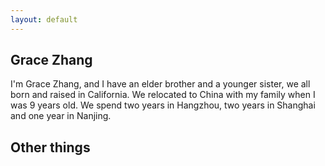 ```yaml
---
layout: default
---
```


## Grace Zhang
I'm Grace Zhang, and I have an elder brother and a younger sister, we all born and raised in California. We relocated to China with my family when I was 9 years old. We spend two years in Hangzhou, two years in Shanghai and one year in Nanjing. 

## Other things  

